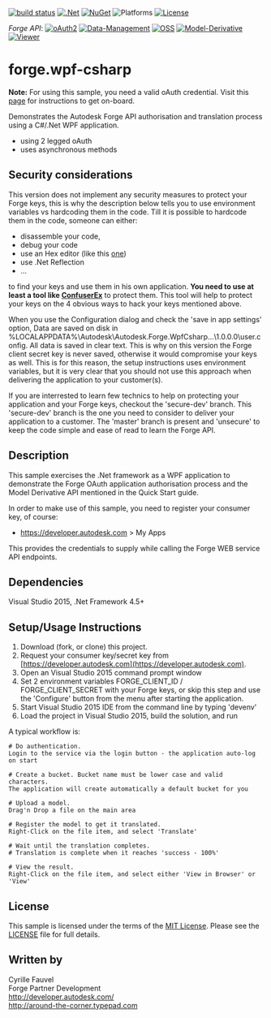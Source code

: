 
[![build status](https://api.travis-ci.org/cyrillef/models.autodesk.io.png)](https://travis-ci.org/cyrillef/models.autodesk.io)
[![.Net](https://img.shields.io/badge/.Net-4.5-blue.svg)](https://msdn.microsoft.com/)
[![NuGet](https://img.shields.io/nuget/v/Nuget.Core.svg)](https://www.nuget.org/)
![Platforms](https://img.shields.io/badge/platform-windows%20%7C%20osx%20%7C%20linux-lightgray.svg)
[![License](http://img.shields.io/:license-mit-blue.svg)](http://opensource.org/licenses/MIT)

*Forge API*:
[![oAuth2](https://img.shields.io/badge/oAuth2-v1-green.svg)](http://developer-autodesk.github.io/)
[![Data-Management](https://img.shields.io/badge/Data%20Management-v1-green.svg)](http://developer-autodesk.github.io/)
[![OSS](https://img.shields.io/badge/OSS-v2-green.svg)](http://developer-autodesk.github.io/)
[![Model-Derivative](https://img.shields.io/badge/Model%20Derivative-v2-green.svg)](http://developer-autodesk.github.io/)
[![Viewer](https://img.shields.io/badge/Forge%20Viewer-v2.12-green.svg)](http://developer-autodesk.github.io/)

# forge.wpf-csharp


<b>Note:</b> For using this sample, you need a valid oAuth credential.
Visit this [page](https://developer.autodesk.com) for instructions to get on-board.


Demonstrates the Autodesk Forge API authorisation and translation process using a C#/.Net WPF application.

* using 2 legged oAuth
* uses asynchronous methods


## Security considerations

This version does not implement any security measures to protect your Forge keys, this is why the description 
below tells you to use environment variables vs hardcoding them in the code. Till it is possible to hardcode
them in the code, someone can either:

  - disassemble your code,
  - debug your code
  - use an Hex editor (like this [one](https://www.microsoft.com/en-us/store/p/hex-editor-pro/9wzdncrdq8l3))
  - use .Net Reflection
  - ...

to find your keys and use them in his own application. **You need to use at least a tool like [ConfuserEx](https://yck1509.github.io/ConfuserEx/)** to protect them. This tool will help to protect your keys on the
4 obvious ways to hack your keys mentioned above.

When you use the Configuration dialog and check the 'save in app settings' option, Data are saved on disk in
%LOCALAPPDATA%\Autodesk\Autodesk.Forge.WpfCsharp...\1.0.0.0\user.config. All data is saved in clear text. This
is why on this version the Forge client secret key is never saved, otherwise it would compromise your keys as
well. This is for this reason, the setup instructions uses environment variables, but it is very clear that you
should not use this approach when delivering the application to your customer(s).

If you are interrested to learn few technics to help on protecting your application and your Forge keys, checkout 
the 'secure-dev' branch. This 'secure-dev' branch is the one you need to consider to deliver your application to a 
customer. The 'master' branch is present and 'unsecure' to keep the code simple and ease of read to learn the Forge
API.


## Description

This sample exercises the .Net framework as a WPF application to demonstrate the Forge OAuth application
authorisation process and the Model Derivative API mentioned in the Quick Start guide.

In order to make use of this sample, you need to register your consumer key, of course:
* https://developer.autodesk.com > My Apps

This provides the credentials to supply while calling the Forge WEB service API endpoints.


## Dependencies

Visual Studio 2015, .Net Framework 4.5+


## Setup/Usage Instructions

  1. Download (fork, or clone) this project.
  2. Request your consumer key/secret key from [https://developer.autodesk.com](https://developer.autodesk.com).
  3. Open an Visual Studio 2015 command prompt window
  4. Set 2 environment variables FORGE_CLIENT_ID / FORGE_CLIENT_SECRET  with your Forge keys, or skip this 
     step and use the 'Configure' button from the menu after starting the application.
  5. Start Visual Studio 2015 IDE from the command line by typing 'devenv'
  6. Load the project in Visual Studio 2015, build the solution, and run
  

A typical workflow is:

    # Do authentication.
    Login to the service via the login button - the application auto-log on start

    # Create a bucket. Bucket name must be lower case and valid characters.
    The application will create automatically a default bucket for you

    # Upload a model.
    Drag'n Drop a file on the main area

    # Register the model to get it translated.
    Right-Click on the file item, and select 'Translate'

    # Wait until the translation completes.
    # Translation is complete when it reaches 'success - 100%'

    # View the result.
    Right-Click on the file item, and select either 'View in Browser' or 'View'


## License

This sample is licensed under the terms of the [MIT License](http://opensource.org/licenses/MIT). 
Please see the [LICENSE](LICENSE) file for full details.


## Written by

Cyrille Fauvel <br />
Forge Partner Development <br />
http://developer.autodesk.com/ <br />
http://around-the-corner.typepad.com <br />
